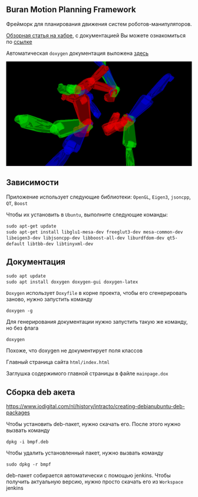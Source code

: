 ## Buran Motion Planning Framework

Фрейморк для планирования движения систем роботов-манипуляторов.

[Обзорная статья на хабре](https://habr.com/ru/articles/752996/), с документацией
Вы можете ознакомиться по [ссылке](https://bmpf.buran.center)

Автоматическая
`doxygen` документация выложена [здесь](https://doc.bmpf.buran.center/)



![](img.png)
## Зависимости

Приложение использует следующие библиотеки: `OpenGL`, `Eigen3`, `jsoncpp`, `QT`, `Boost`

Чтобы их установить в `Ubuntu`, выполните следующие команды:

```
sudo apt-get update
sudo apt-get install libglu1-mesa-dev freeglut3-dev mesa-common-dev libeigen3-dev libjsoncpp-dev libboost-all-dev liburdfdom-dev qt5-default libtbb-dev libtinyxml-dev 
```

## Документация

```
sudo apt update
sudo apt install doxygen doxygen-gui doxygen-latex
```

`Doxygen` использует `Doxyfile` в корне проекта,
чтобы его сгенерировать заново, нужно запустить команду 

```
doxygen -g
```

Для генерирования документации нужно запустить такую же 
команду, но без флага

```
doxygen
```

Похоже, что doxygen не документирует поля классов

Главный страница сайта `html/index.html`

Заглушка содержимого главной страницы в файле `mainpage.dox`

## Сборка deb акета

https://www.iodigital.com/nl/history/intracto/creating-debianubuntu-deb-packages

Чтобы установить deb-пакет, нужно скачать его. После этого нужно вызвать команду

```
dpkg -i bmpf.deb
```

Чтобы удалить установленный пакет, нужно вызвать команду

```
sudo dpkg -r bmpf
```

deb-пакет собирается автоматически с помощью jenkins. Чтобы получить актуальную
версию, нужно просто скачать его из `Workspace` jenkins
